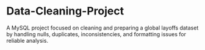# Data-Cleaning-Project
A MySQL project focused on cleaning and preparing a global layoffs dataset by handling nulls, duplicates, inconsistencies, and formatting issues for reliable analysis.
